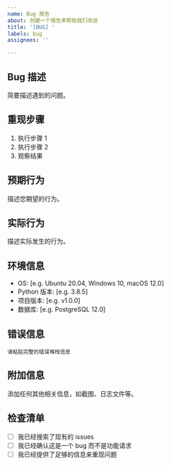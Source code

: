```yaml
---
name: Bug 报告
about: 创建一个报告来帮助我们改进
title: '[BUG] '
labels: bug
assignees: ''

---
```


## Bug 描述
简要描述遇到的问题。

## 重现步骤
1. 执行步骤 1
2. 执行步骤 2
3. 观察结果

## 预期行为
描述您期望的行为。

## 实际行为
描述实际发生的行为。

## 环境信息
- OS: [e.g. Ubuntu 20.04, Windows 10, macOS 12.0]
- Python 版本: [e.g. 3.8.5]
- 项目版本: [e.g. v1.0.0]
- 数据库: [e.g. PostgreSQL 12.0]

## 错误信息
```
请粘贴完整的错误堆栈信息
```

## 附加信息
添加任何其他相关信息，如截图、日志文件等。

## 检查清单
- [ ] 我已经搜索了现有的 issues
- [ ] 我已经确认这是一个 bug 而不是功能请求
- [ ] 我已经提供了足够的信息来重现问题
